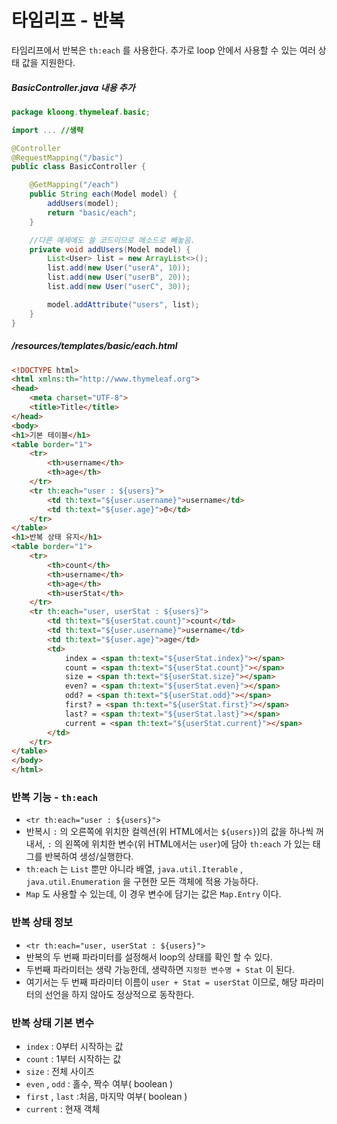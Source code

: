 # 타임리프 - 반복
타임리프에서 반복은 `th:each` 를 사용한다. 추가로 loop 안에서 사용할 수 있는 여러 상태 값을 지원한다.

##### BasicController.java 내용 추가
```Java
package kloong.thymeleaf.basic;

import ... //생략

@Controller
@RequestMapping("/basic")
public class BasicController {

    @GetMapping("/each")
    public String each(Model model) {
        addUsers(model);
        return "basic/each";
    }

	//다른 예제에도 쓸 코드이므로 메소드로 빼놓음.
    private void addUsers(Model model) {
        List<User> list = new ArrayList<>();
        list.add(new User("userA", 10));
        list.add(new User("userB", 20));
        list.add(new User("userC", 30));

        model.addAttribute("users", list);
    }
}
```

##### /resources/templates/basic/each.html
```HTML
<!DOCTYPE html>  
<html xmlns:th="http://www.thymeleaf.org">  
<head>  
    <meta charset="UTF-8">  
    <title>Title</title>  
</head>  
<body>  
<h1>기본 테이블</h1>  
<table border="1">  
    <tr>  
        <th>username</th>  
        <th>age</th>  
    </tr>  
    <tr th:each="user : ${users}">  
        <td th:text="${user.username}">username</td>  
        <td th:text="${user.age}">0</td>  
    </tr>  
</table>  
<h1>반복 상태 유지</h1>  
<table border="1">  
    <tr>  
        <th>count</th>  
        <th>username</th>  
        <th>age</th>  
        <th>userStat</th>  
    </tr>  
    <tr th:each="user, userStat : ${users}">  
        <td th:text="${userStat.count}">count</td>  
        <td th:text="${user.username}">username</td>  
        <td th:text="${user.age}">age</td>  
        <td>  
            index = <span th:text="${userStat.index}"></span>  
            count = <span th:text="${userStat.count}"></span>  
            size = <span th:text="${userStat.size}"></span>  
            even? = <span th:text="${userStat.even}"></span>  
            odd? = <span th:text="${userStat.odd}"></span>  
            first? = <span th:text="${userStat.first}"></span>  
            last? = <span th:text="${userStat.last}"></span>  
            current = <span th:text="${userStat.current}"></span>  
        </td>  
    </tr>  
</table>  
</body>  
</html>
```

### 반복 기능 - `th:each`
- `<tr th:each="user : ${users}">`
- 반복시  `:` 의 오른쪽에 위치한 컬렉션(위 HTML에서는 `${users}`)의 값을 하나씩 꺼내서, `:` 의 왼쪽에 위치한 변수(위 HTML에서는 `user`)에 담아 `th:each` 가 있는 태그를 반복하여 생성/실행한다.
- `th:each` 는 `List` 뿐만 아니라 배열, `java.util.Iterable` , `java.util.Enumeration` 을 구현한 모든 객체에 적용 가능하다.
- `Map` 도 사용할 수 있는데, 이 경우 변수에 담기는 값은 `Map.Entry` 이다.

### 반복 상태 정보
- `<tr th:each="user, userStat : ${users}">`
- 반복의 두 번째 파라미터를 설정해서 loop의 상태를 확인 할 수 있다.
- 두번째 파라미터는 생략 가능한데, 생략하면 `지정한 변수명 + Stat` 이 된다.
- 여기서는 두 번째 파라미터 이름이 `user + Stat = userStat` 이므로, 해당 파라미터의 선언을 하지 않아도 정상적으로 동작한다.

### 반복 상태 기본 변수
- `index` : 0부터 시작하는 값
- `count` : 1부터 시작하는 값
- `size` : 전체 사이즈
- `even` , `odd` : 홀수, 짝수 여부( boolean )
- `first` , `last` :처음, 마지막 여부( boolean )
- `current` : 현재 객체

